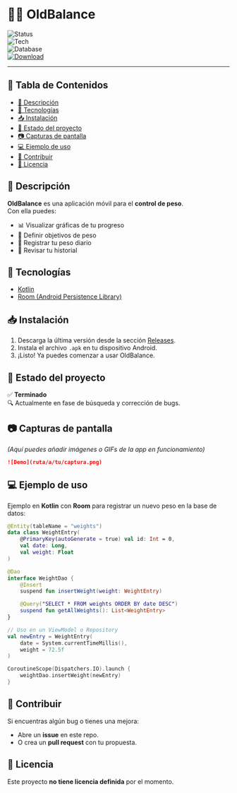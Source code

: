 # 🏋️‍♂️ OldBalance  

![Status](https://img.shields.io/badge/status-beta-orange)  
![Tech](https://img.shields.io/badge/made%20with-Kotlin-blueviolet)  
![Database](https://img.shields.io/badge/DB-Room-green)  
[![Download](https://img.shields.io/github/downloads/USUARIO/OldBalance/total?label=📦%20Descargas)](../../releases)  


---

## 📑 Tabla de Contenidos
- [📖 Descripción](#-descripción)  
- [🚀 Tecnologías](#-tecnologías)  
- [📥 Instalación](#-instalación)  
- [📌 Estado del proyecto](#-estado-del-proyecto)  
- [📷 Capturas de pantalla](#-capturas-de-pantalla)  
- [💻 Ejemplo de uso](#-ejemplo-de-uso)  
- [🤝 Contribuir](#-contribuir)  
- [📜 Licencia](#-licencia)  

## 📖 Descripción  
**OldBalance** es una aplicación móvil para el **control de peso**.  
Con ella puedes:  
- 📊 Visualizar gráficas de tu progreso  
- 🎯 Definir objetivos de peso  
- 📝 Registrar tu peso diario  
- 📂 Revisar tu historial  

## 🚀 Tecnologías  
- [Kotlin](https://kotlinlang.org/)  
- [Room (Android Persistence Library)](https://developer.android.com/training/data-storage/room)  

## 📥 Instalación  
1. Descarga la última versión desde la sección [Releases](../../releases).  
2. Instala el archivo `.apk` en tu dispositivo Android.  
3. ¡Listo! Ya puedes comenzar a usar OldBalance.  

## 📌 Estado del proyecto  
✅ **Terminado**  
🔍 Actualmente en fase de búsqueda y corrección de bugs.  

## 📷 Capturas de pantalla  
_(Aquí puedes añadir imágenes o GIFs de la app en funcionamiento)_  

```markdown
![Demo](ruta/a/tu/captura.png)
```

## 💻 Ejemplo de uso  

Ejemplo en **Kotlin** con **Room** para registrar un nuevo peso en la base de datos:  

```kotlin
@Entity(tableName = "weights")
data class WeightEntry(
    @PrimaryKey(autoGenerate = true) val id: Int = 0,
    val date: Long,
    val weight: Float
)

@Dao
interface WeightDao {
    @Insert
    suspend fun insertWeight(weight: WeightEntry)

    @Query("SELECT * FROM weights ORDER BY date DESC")
    suspend fun getAllWeights(): List<WeightEntry>
}

// Uso en un ViewModel o Repository
val newEntry = WeightEntry(
    date = System.currentTimeMillis(),
    weight = 72.5f
)

CoroutineScope(Dispatchers.IO).launch {
    weightDao.insertWeight(newEntry)
}
```

## 🤝 Contribuir  
Si encuentras algún bug o tienes una mejora:  
- Abre un **issue** en este repo.  
- O crea un **pull request** con tu propuesta.  

## 📜 Licencia  
Este proyecto **no tiene licencia definida** por el momento.  
